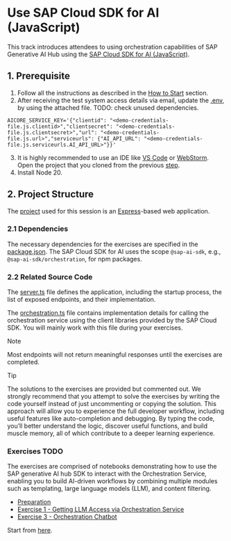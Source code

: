 # Use SAP Cloud SDK for AI (JavaScript)

This track introduces attendees to using orchestration capabilities of SAP Generative AI Hub using the [SAP Cloud SDK for AI (JavaScript)](https://github.com/SAP/ai-sdk-js).

## 1. Prerequisite

1. Follow all the instructions as described in the [How to Start](../../README.md#how-to-start) section.
2. After receiving the test system access details via email, update the [.env](app/.env), by using the attached file.
TODO: check unused dependencies.
```
AICORE_SERVICE_KEY='{"clientid": "<demo-credentials-file.js.clientid>","clientsecret": "<demo-credentials-file.js.clientsecret>","url": "<demo-credentials-file.js.url>","serviceurls": {"AI_API_URL": "<demo-credentials-file.js.serviceurls.AI_API_URL>"}}'
```
3. It is highly recommended to use an IDE like [VS Code](https://code.visualstudio.com) or [WebStorm](https://www.jetbrains.com/webstorm/).
Open the project that you cloned from the previous [step](../../README.md#how-to-start).
4. Install Node 20.

## 2. Project Structure
The [project](app) used for this session is an [Express](https://www.npmjs.com/package/express)-based web application.

### 2.1 Dependencies
The necessary dependencies for the exercises are specified in the [package.json](app/package.json). 
The SAP Cloud SDK for AI uses the scope `@sap-ai-sdk`, e.g., `@sap-ai-sdk/orchestration`, for npm packages.

### 2.2 Related Source Code
The [server.ts](app/src/server.ts) file defines the application, including the startup process, the list of exposed endpoints, and their implementation.

The [orchestration.ts](app/src/orchestration.ts) file contains implementation details for calling the orchestration service using the client libraries provided by the SAP Cloud SDK.
You will mainly work with this file during your exercises.

> [!NOTE]
> Most endpoints will not return meaningful responses until the exercises are completed.

> [!TIP]
> The solutions to the exercises are provided but commented out. 
> We strongly recommend that you attempt to solve the exercises by writing the code yourself instead of just uncommenting or copying the solution. 
> This approach will allow you to experience the full developer workflow, including useful features like auto-completion and debugging. 
> By typing the code, you’ll better understand the logic, discover useful functions, and build muscle memory, all of which contribute to a deeper learning experience.

### Exercises TODO

The exercises are comprised of notebooks demonstrating how to use the SAP generative AI hub SDK to interact with the Orchestration Service, enabling you to build AI-driven workflows by combining multiple modules such as templating, large language models (LLM), and content filtering.

- [Preparation](ex0/README.md)
- [Exercise 1 - Getting LLM Access via Orchestration Service](ex1/README.md)
- [Exercise 3 - Orchestration Chatbot](./ex3.ipynb)

Start from [here](./ex0/README.md).
